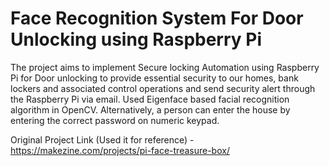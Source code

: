 # Face Recognition System For Door Unlocking using Raspberry Pi

The project aims to implement Secure locking Automation using Raspberry Pi for Door unlocking to provide essential security to our homes, bank lockers and associated control operations and send security alert through the Raspberry Pi via email. Used Eigenface based facial recognition algorithm in OpenCV. Alternatively, a person can enter the house by entering the correct password on numeric keypad.

Original Project Link (Used it for reference) - https://makezine.com/projects/pi-face-treasure-box/

